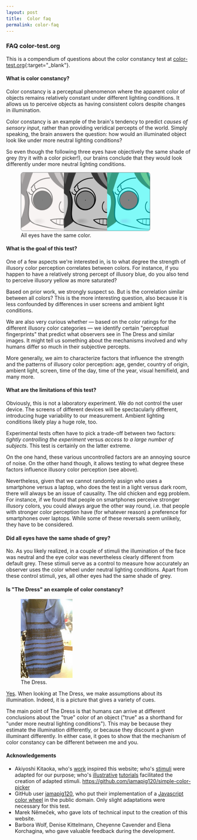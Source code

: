 ```yaml
---
layout: post
title:  Color faq
permalink: color-faq
---
```


### FAQ color-test.org

This is a compendium of questions about the color constancy test at [color-test.org](http://color-test.org/){:target="_blank"}.

#### What is color constancy?

Color constancy is a perceptual phenomenon where the apparent color of objects remains relatively constant under different lighting conditions. It allows us to perceive objects as having consistent colors despite changes in illumination.

Color constancy is an example of the brain's tendency to predict *causes of sensory input*, rather than providing veridical percepts of the world. Simply speaking, the brain answers the question: how would an illuminated object look like under more neutral lighting conditions?

So even though the following three eyes have objectively the same shade of grey (try it with a color picker!), our brains conclude that they would look differently under more neutral lighting conditions.

<figure class="img-block" style="width: 70%">
 <img src="images/eyes.png">
 <figcaption>All eyes have the same color.</figcaption>
</figure>


#### What is the goal of this test?

One of a few aspects we're interested in, is to what degree the strength of illusory color perception correlates between colors. For instance, if you happen to have a relatively strong percept of illusory blue, do you also tend to perceive illusory yellow as more saturated?

Based on prior work, we strongly suspect so. But is the correlation similar between all colors? This is the more interesting question, also because it is less confounded by differences in user screens and ambient light conditions.

We are also very curious whether &mdash; based on the color ratings for the different illusory color categories &mdash; we identify certain "perceptual fingerprints" that predict what observers see in The Dress and similar images. It might tell us something about the mechanisms involved and why humans differ so much in their subjective percepts.

More generally, we aim to characterize factors that influence the strength and the patterns of illusory color perception: age, gender, country of origin, ambient light, screen, time of the day, time of the year, visual hemifield, and many more.

#### What are the limitations of this test?

Obviously, this is not a laboratory experiment. We do not control the user device. The screens of different devices will be spectacularly different, introducing huge variability to our measurement. Ambient lighting conditions likely play a huge role, too.

Experimental tests often have to pick a trade-off between two factors: *tightly controlling the experiment* versus *access to a large number of subjects*. This test is certainly on the latter extreme.

On the one hand, these various uncontrolled factors are an annoying source of noise. On the other hand though, it allows testing to what degree these factors influence illusory color perception (see above).

Nevertheless, given that we cannot randomly assign who uses a smartphone versus a laptop, who does the test in a light versus dark room, there will always be an issue of causality. The old chicken and egg problem. For instance, if we found that people on smartphones perceive stronger illusory colors, you could always argue the other way round, i.e. that people with stronger color perception have (for whatever reason) a preference for smartphones over laptops. While some of these reversals seem unlikely, they have to be considered.

#### Did all eyes have the same shade of grey?

No. As you likely realized, in a couple of stimuli the illumination of the face was neutral and the eye color was nevertheless clearly different from default grey. These stimuli serve as a control to measure how accurately an observer uses the color wheel under neutral lighting conditions. Apart from these control stimuli, yes, all other eyes had the same shade of grey.

#### Is "The Dress" an example of color constancy?

<figure class="img-float-right" style="width: 28%">
 <img src="images/thedress.jpg">
 <figcaption>The Dress.</figcaption>
</figure>

[Yes](https://doi.org/10.1016/j.cub.2015.05.020). When looking at The Dress, we make assumptions about its illumination. Indeed, it is a picture that gives a variety of cues.

The main point of The Dress is that humans can arrive at different conclusions about the "true" color of an object ("true" as a shorthand for "under more neutral lighting conditions"). This may be because they estimate the illumination differently, or because they discount a given illuminant differently. In either case, it goes to show that the mechanism of color constancy can be different between me and you.


<h4 class="pclear">Acknowledgements</h4>

- Akiyoshi Kitaoka, who's [work](https://www.psy.ritsumei.ac.jp/akitaoka/index-e.html) inspired this website; who's [stimuli](https://www.psy.ritsumei.ac.jp/akitaoka/colorconstancy7e.html) were adapted for our purpose; who's [illustrative](https://twitter.com/AkiyoshiKitaoka/status/1429710744665288710) [tutorials](https://www.psy.ritsumei.ac.jp/akitaoka/histogram_compression-ECVP2021-ShowTime.html) facilitated the creation of adapted stimuli.
https://github.com/iamapig120/simple-color-picker
- GitHub user [iamapig120](https://github.com/iamapig120), who put their implementation of a [Javascript color wheel](https://github.com/iamapig120/simple-color-picker) in the public domain. Only slight adaptations were necessary for this test.
- Marek Němeček, who gave lots of technical input to the creation of this website.
- Barbora Wolf, Denise Kittelmann, Cheyenne Cavender and Elena Korchagina, who gave valuable feedback during the development.
